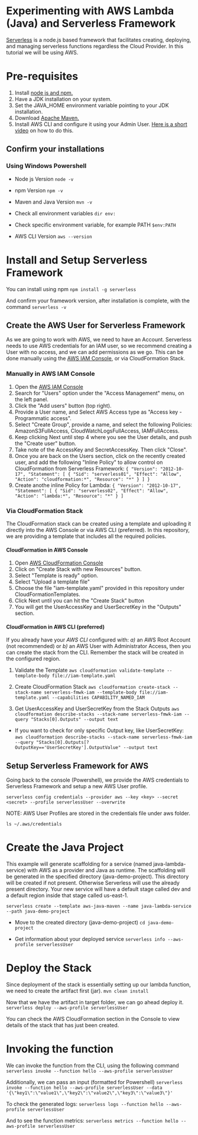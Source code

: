 # Experimenting with AWS Lambda (Java) and Serverless Framework

[Serverless](https://www.serverless.com/framework/docs/getting-started/) is a node.js based framework that facilitates creating, deploying, and managing serverless functions regardless the Cloud Provider. In this tutorial we will be using AWS.

# Pre-requisites

1. Install [node js and npm.](https://nodejs.org/en/download/)
2. Have a JDK installation on your system.
3. Set the JAVA_HOME environment variable pointing to your JDK installation.
4. Download [Apache Maven.](http://maven.apache.org/install.html)
5. Install AWS CLI and configure it using your Admin User. [Here is a short video](https://www.youtube.com/watch?v=fLlUfN61K6M) on how to do this.

## Confirm your installations

### Using Windows Powershell

- Node js Version
`node -v`

- npm Version
`npm -v`

- Maven and Java Version
`mvn -v`

- Check all environment variables
`dir env:`

- Check specific environment variable, for example PATH
`$env:PATH`

- AWS CLI Version
`aws --version`


# Install and Setup Serverless Framework

You can install using npm
`npm install -g serverless`

And confirm your framework version, after installation is complete, with the command
`serverless -v`

## Create the AWS User for Serverless Framework

As we are going to work with AWS, we need to have an Account. Serverless needs to use AWS credentials for an IAM user, so we recommend creating a User with no access, and we can add permissions as we go. This can be done manually using the [AWS IAM Console](https://console.aws.amazon.com/iamv2/home#/home), or via CloudFormation Stack.

### Manually in AWS IAM Console
1. Open the [AWS IAM Console](https://console.aws.amazon.com/iamv2/home#/home)
2. Search for "Users" option under the "Access Management" menu, on the left panel.
3. Click the "Add users" button (top right).
4. Provide a User name, and Select AWS Access type as "Access key - Programmatic access".
5. Select "Create Group", provide a name, and select the following Policies: AmazonS3FullAccess, CloudWatchLogsFullAccess, IAMFullAccess.
6. Keep clicking Next until step 4 where you see the User details, and push the "Create user" button.
7. Take note of the AccessKey and SecretAccessKey. Then click "Close".
8. Once you are back on the Users section, click on the recently created user, and add the following "Inline Policy" to allow control on CloudFormation from Serverless Framework:
`{ "Version": "2012-10-17", "Statement": [ { "Sid": "serverless01", "Effect": "Allow", "Action": "cloudformation:*", "Resource": "*" } ] }`
9. Create anothe inline Policy for Lambda:
`{ "Version": "2012-10-17", "Statement": [ { "Sid": "serverless02", "Effect": "Allow", "Action": "lambda:*", "Resource": "*" } ] `


### Via CloudFormation Stack

The CloudFormation stack can be created using a template and uploading it directly into the AWS Console or via AWS CLI (preferred). In this repository, we are providing a template that includes all the required policies.

#### CloudFormation in AWS Console
1. Open [AWS CloudFormation Console](https://us-east-2.console.aws.amazon.com/cloudformation/)
2. Click on "Create Stack with new Resources" button.
3. Select "Template is ready" option.
4. Select "Upload a template file"
5. Choose the file "iam-template.yaml" provided in this repository under CloudFormationTemplates.
6. Click Next until you can hit the "Create Stack" button
7. You will get the UserAccessKey and UserSecretKey in the "Outputs" section.


#### CloudFormation in AWS CLI (preferred)
If you already have your *AWS CLI* configured with: *a)* an AWS Root Account (not recommended) or *b)* an AWS User with Administrator Access, then you can create the stack from the CLI. Remember the stack will be created in the configured region.

1. Validate the Template
`aws cloudformation validate-template --template-body file://iam-template.yaml`

2. Create CloudFormation Stack
`aws cloudformation create-stack --stack-name serverless-fmwk-iam --template-body file://iam-template.yaml --capabilities CAPABILITY_NAMED_IAM`

3. Get UserAccessKey and UserSecretKey from the Stack Outputs
`aws cloudformation describe-stacks --stack-name serverless-fmwk-iam --query "Stacks[0].Outputs" --output text`

- If you want to check for only specific Output key, like UserSecretKey:
`aws cloudformation describe-stacks --stack-name serverless-fmwk-iam --query "Stacks[0].Outputs[?OutputKey=='UserSecretKey'].OutputValue" --output text`


## Setup Serverless Framework for AWS

Going back to the console (Powershell), we provide the AWS credentials to Serverless Framework and setup a new AWS User profile.

`serverless config credentials --provider aws --key <key> --secret <secret> --profile serverlessUser --overwrite`

NOTE: AWS User Profiles are stored in the credentials file under aws folder.

`ls ~/.aws/credentials`

# Create the Java Project

This example will generate scaffolding for a service (named java-lambda-service) with AWS as a provider and Java as runtime. The scaffolding will be generated in the specified directory (java-demo-project). This directory will be created if not present. Otherwise Serverless will use the already present directory. Your new service will have a default stage called dev and a default region inside that stage called us-east-1.

`serverless create --template aws-java-maven --name java-lambda-service --path java-demo-project`

- Move to the created directory (java-demo-project)
`cd java-demo-project`

- Get information about your deployed service
`serverless info --aws-profile serverlessUser`

# Deploy the Stack

Since deployment of the stack is essentially setting up our lambda function, we need to create the artifact first (jar).
`mvn clean install`

Now that we have the artifact in target folder, we can go ahead deploy it.
`serverless deploy --aws-profile serverlessUser`

You can check the AWS CloudFormation section in the Console to view details of the stack that has just been created.

# Invoking the function

We can invoke the function from the CLI, using the following command
`serverless invoke --function hello --aws-profile serverlessUser`

Additionally, we can pass an input (formatted for Powershell)
`serverless invoke --function hello --aws-profile serverlessUser --data '{\"key1\":\"value1\",\"key2\":\"value2\",\"key3\":\"value3\"}'`

To check the generated logs:
`serverless logs --function hello --aws-profile serverlessUser`

And to see the function metrics:
`serverless metrics --function hello --aws-profile serverlessUser`
